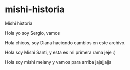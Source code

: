 # mishi-historia
Mishi historia

Hola yo soy Sergio, vamos 

Hola chicos, soy Diana haciendo cambios en este archivo.

Hola soy Mishi Santi, y esta es mi primera rama jeje :)

Hola soy mishi melany y vamos para arriba jajajjajja 

